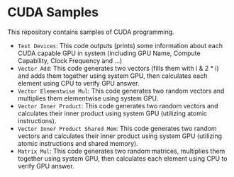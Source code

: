 # CUDA Samples

This repository contains samples of CUDA programming.

* `Test Devices`: This  code outputs (prints) some information about each CUDA capable GPU in system (including GPU Name, Compute Capability, Clock Frequency and ...)
* `Vector Add`: This code generates two vectors (fills them with i & 2 * i) and adds them together using system GPU, then calculates each element using CPU to verify GPU answer.
* `Vector Elementwise Mul`: This code generates two random vectors and multiplies them elementwise using system GPU.
* `Vector Inner Product`: This code generates two random vectors and calculates their inner product using system GPU (utilizing atomic instructions).
* `Vector Inner Product Shared Mem`: This code generates two random vectors and calculates their inner product using system GPU (utilizing atomic instructions and shared memory).
* `Matrix Mul`: This code generates two random matrices, multiplies them together using system GPU, then calculates each element using CPU to verify GPU answer.

